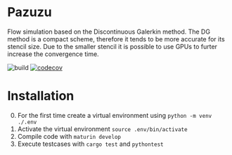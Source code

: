 # Pazuzu
Flow simulation based on the Discontinuous Galerkin method. The DG method is a compact scheme, therefore it tends to be more accurate for its stencil size. Due to the smaller stencil it is possible to use GPUs to furter increase the convergence time.

![build](https://github.com/dzilles/pazuzu/actions/workflows/main.yml/badge.svg?branch=mesh_basics)
[![codecov](https://codecov.io/gh/dzilles/pazuzu/branch/mesh_basics/graph/badge.svg?token=)](https://codecov.io/gh/dzilles/pazuzu)

# Installation

0. For the first time create a virtual environment using `python -m venv ./.env`
1. Activate the virtual environment `source .env/bin/activate`
2. Compile code with `maturin develop`
3. Execute testcases with `cargo test` and `pythontest`


